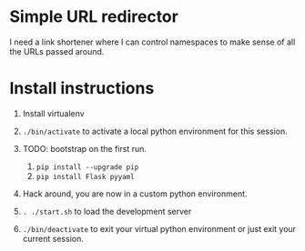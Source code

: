 # Simple URL redirector

I need a link shortener where I can control namespaces to make sense
of all the URLs passed around.


# Install instructions

1.  Install virtualenv

2.  `./bin/activate` to activate a local python environment for this session.

3.  TODO: bootstrap on the first run.

    1.  `pip install --upgrade pip`
    2.  `pip install Flask pyyaml`

4.  Hack around, you are now in a custom python environment.

5.  `. ./start.sh` to load the development server

6.  `./bin/deactivate` to exit your virtual python environment or just exit your current session.
